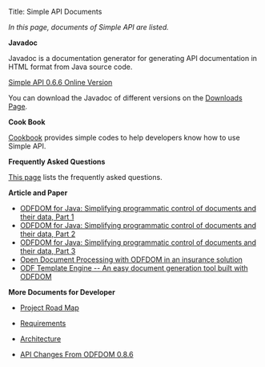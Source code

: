 Title: Simple API Documents

*In this page, documents of Simple API are listed.*  

**Javadoc**  
  
Javadoc is a documentation generator for generating API documentation in HTML format from Java source code.    
       
<a href="javadoc/index.html" target="_blank"> Simple API <span id="versionNo">0.6.6</span> Online Version</a>  

You can download the Javadoc of different versions on the [Downloads Page][1].   

**Cook Book**  
  
[Cookbook][2] provides simple codes to help developers know how to use Simple API.

**Frequently Asked Questions**     

[This page][3] lists the frequently asked questions.

**Article and Paper**   

- [ODFDOM for Java: Simplifying programmatic control of documents and their data, Part 1][4]     
- [ODFDOM for Java: Simplifying programmatic control of documents and their data, Part 2][5]     
- [ODFDOM for Java: Simplifying programmatic control of documents and their data, Part 3][6]                
- [Open Document Processing with ODFDOM in an insurance solution][7]          
- [ODF Template Engine -- An easy document generation tool built with ODFDOM][8]

**More Documents for Developer**   

- [Project Road Map][9]    
- [Requirements][10]     
- [Architecture][11]                
- [API Changes From ODFDOM 0.8.6][12]      


  [1]: ../downloads.html
  [2]: cookbook/index.html
  [3]: faq.html
  [4]: http://www.ibm.com/developerworks/lotus/library/symphony-odfdom-pt1/index.html
  [5]: http://www.ibm.com/developerworks/lotus/library/symphony-odfdom-pt2/index.html
  [6]: http://www.ibm.com/developerworks/lotus/library/symphony-odfdom-pt3/index.html
  [7]: http://www.ooocon.org/index.php/ooocon/2010/paper/view/264/164
  [8]: http://conference.services.openoffice.org/index.php/ooocon/2009/paper/viewFile/82/44
  [9]: ProjectRoadmap.html
  [10]: Requirements.html
  [11]: PackageLayer.html
  [12]: APIChangesFrom086.html